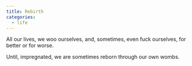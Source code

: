 ```yaml
---
title: Rebirth
categories:
  - life
---
```

All our lives,
we woo ourselves,
and, sometimes,
even fuck ourselves,
for better
or for worse.

Until,
impregnated,
we are sometimes reborn
through our own wombs.
